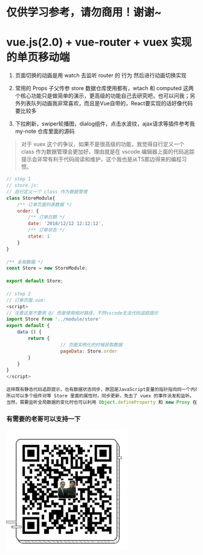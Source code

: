 # 仅供学习参考，请勿商用！谢谢~
# vue.js(2.0) + vue-router + vuex 实现的单页移动端

1. 页面切换的动画是用 watch 去监听 router 的 行为 然后进行动画切换实现

2. 常用的 Props 子父传参 store 数据仓库使用都有，wtach 和 computed 这两个核心功能只是做简单的演示，更高级的功能自己去研究吧，也可以问我；另外列表队列动画我非常喜欢，而且是Vue自带的，React要实现的话好像代码要比较多

3. 下拉刷新，swiper轮播图，dialog组件，点击水波纹，ajax请求等插件参考我 my-note 仓库里面的源码

>对于 vuex 这个的争议，如果不是很高级的功能，我觉得自行定义一个 class 作为数据管理会更加好，理由就是在 vscode 编辑器上面的代码追踪提示会非常有利于代码阅读和维护，这个我也是从TS那边得来的编程习惯。

```js
// step 1
// store.js:
// 自行定义一个 class 作为数据管理
class StoreModule{
    /** 订单页面列表数据 */
    order: {
        /** 订单日期 */
        date: '2018/12/12 12:12:12',
        /** 订单状态 */
        state: 1
    }
}

/** 全局数据 */
const Store = new StoreModule;

export default Store;

// step 2
// 订单页面.vue:
<script>
// 注意这里不要用 @/ 而是使用相对路径，不然vscode无法代码追踪提示 
import Store from '../module/store'
export default {
	data () {
		return {
            		// 页面实例化的时候获取数据
            		pageData: Store.order
		}
	}
}
</script>

这样既有静态代码追踪提示，也有数据状态同步，原因是JavaScript变量的指针指向同一个内存，
所以可以多个组件对等 Store 里面的属性时，同步更新，免去了 vuex 的事件派发和监听。
当然，需要监听全局数据的变化时也可以利用 Object.defineProperty 和 new Proxy 在 Store 中进行数据监听。

```

### 有需要的老哥可以支持一下
![my-code.png](https://github.com/Hansen-hjs/Hansen-hjs.github.io/blob/master/images/wxcode.jpg "my-code")
